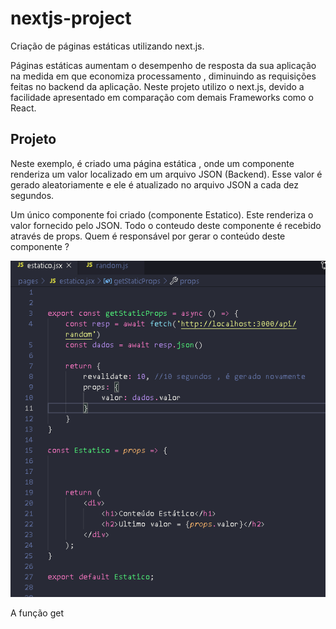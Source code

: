 # nextjs-project
Criação de páginas estáticas utilizando next.js.

Páginas estáticas aumentam o desempenho de resposta da sua aplicação na medida em que economiza processamento , diminuindo as requisições feitas no backend da aplicação. Neste projeto utilizo o next.js, devido a facilidade apresentado em comparação com demais Frameworks como o React.

## Projeto

Neste exemplo, é criado uma página estática , onde um componente renderiza um valor localizado em um arquivo JSON (Backend). Esse valor é gerado aleatoriamente e ele é atualizado no arquivo JSON a cada dez segundos.

Um único componente foi criado (componente Estatico). Este renderiza o valor fornecido pelo JSON. Todo o conteudo deste componente é recebido através de props. Quem é responsável por gerar o conteúdo deste componente ?

![code](./images/code.png)

A função get
